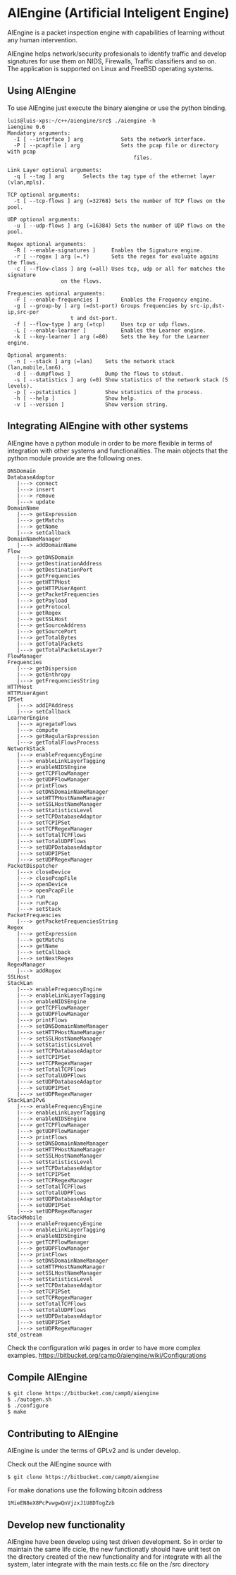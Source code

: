 AIEngine (Artificial Inteligent Engine)
=========

AIEngine is a packet inspection engine with capabilities of learning
without any human intervention.  

AIEngine helps network/security profesionals to identify traffic and develop
signatures for use them on NIDS, Firewalls, Traffic classifiers and so on.
The application is supported on Linux and FreeBSD operating systems.

Using AIEngine 
---------------

To use AIEngine just execute the binary aiengine or use the python binding.

	luis@luis-xps:~/c++/aiengine/src$ ./aiengine -h
	iaengine 0.6
	Mandatory arguments:
	  -I [ --interface ] arg            Sets the network interface.
	  -P [ --pcapfile ] arg             Sets the pcap file or directory with pcap 
                                    	    files.

	Link Layer optional arguments:
	  -q [ --tag ] arg      Selects the tag type of the ethernet layer (vlan,mpls).

	TCP optional arguments:
	  -t [ --tcp-flows ] arg (=32768) Sets the number of TCP flows on the pool.

	UDP optional arguments:
	  -u [ --udp-flows ] arg (=16384) Sets the number of UDP flows on the pool.

	Regex optional arguments:
	  -R [ --enable-signatures ]     Enables the Signature engine.
	  -r [ --regex ] arg (=.*)       Sets the regex for evaluate agains the flows.
	  -c [ --flow-class ] arg (=all) Uses tcp, udp or all for matches the signature
					 on the flows.

	Frequencies optional arguments:
	  -F [ --enable-frequencies ]       Enables the Frequency engine.
	  -g [ --group-by ] arg (=dst-port) Groups frequencies by src-ip,dst-ip,src-por
					    t and dst-port.
	  -f [ --flow-type ] arg (=tcp)     Uses tcp or udp flows.
	  -L [ --enable-learner ]           Enables the Learner engine.
	  -k [ --key-learner ] arg (=80)    Sets the key for the Learner engine.

	Optional arguments:
	  -n [ --stack ] arg (=lan)    Sets the network stack (lan,mobile,lan6).
	  -d [ --dumpflows ]           Dump the flows to stdout.
	  -s [ --statistics ] arg (=0) Show statistics of the network stack (5 levels).
	  -p [ --pstatistics ]         Show statistics of the process.
	  -h [ --help ]                Show help.
	  -v [ --version ]             Show version string.

Integrating AIEngine with other systems 
---------------------------------------

AIEngine have a python module in order to be more flexible in terms of integration with other systems and functionalities.
The main objects that the python module provide are the following ones.

	DNSDomain
	DatabaseAdaptor
	   |---> connect
	   |---> insert
	   |---> remove
	   |---> update
	DomainName
	   |---> getExpression
	   |---> getMatchs
	   |---> getName
	   |---> setCallback
	DomainNameManager
	   |---> addDomainName
	Flow
	   |---> getDNSDomain
	   |---> getDestinationAddress
	   |---> getDestinationPort
	   |---> getFrequencies
	   |---> getHTTPHost
	   |---> getHTTPUserAgent
	   |---> getPacketFrequencies
	   |---> getPayload
	   |---> getProtocol
	   |---> getRegex
	   |---> getSSLHost
	   |---> getSourceAddress
	   |---> getSourcePort
	   |---> getTotalBytes
	   |---> getTotalPackets
	   |---> getTotalPacketsLayer7
	FlowManager
	Frequencies
	   |---> getDispersion
	   |---> getEnthropy
	   |---> getFrequenciesString
	HTTPHost
	HTTPUserAgent
	IPSet
	   |---> addIPAddress
	   |---> setCallback
	LearnerEngine
	   |---> agregateFlows
	   |---> compute
	   |---> getRegularExpression
	   |---> getTotalFlowsProcess
	NetworkStack
	   |---> enableFrequencyEngine
	   |---> enableLinkLayerTagging
	   |---> enableNIDSEngine
	   |---> getTCPFlowManager
	   |---> getUDPFlowManager
	   |---> printFlows
	   |---> setDNSDomainNameManager
	   |---> setHTTPHostNameManager
	   |---> setSSLHostNameManager
	   |---> setStatisticsLevel
	   |---> setTCPDatabaseAdaptor
	   |---> setTCPIPSet
	   |---> setTCPRegexManager
	   |---> setTotalTCPFlows
	   |---> setTotalUDPFlows
	   |---> setUDPDatabaseAdaptor
	   |---> setUDPIPSet
	   |---> setUDPRegexManager
	PacketDispatcher
	   |---> closeDevice
	   |---> closePcapFile
	   |---> openDevice
	   |---> openPcapFile
	   |---> run
	   |---> runPcap
	   |---> setStack
	PacketFrequencies
	   |---> getPacketFrequenciesString
	Regex
	   |---> getExpression
	   |---> getMatchs
	   |---> getName
	   |---> setCallback
	   |---> setNextRegex
	RegexManager
	   |---> addRegex
	SSLHost
	StackLan
	   |---> enableFrequencyEngine
	   |---> enableLinkLayerTagging
	   |---> enableNIDSEngine
	   |---> getTCPFlowManager
	   |---> getUDPFlowManager
	   |---> printFlows
	   |---> setDNSDomainNameManager
	   |---> setHTTPHostNameManager
	   |---> setSSLHostNameManager
	   |---> setStatisticsLevel
	   |---> setTCPDatabaseAdaptor
	   |---> setTCPIPSet
	   |---> setTCPRegexManager
	   |---> setTotalTCPFlows
	   |---> setTotalUDPFlows
	   |---> setUDPDatabaseAdaptor
	   |---> setUDPIPSet
	   |---> setUDPRegexManager
	StackLanIPv6
	   |---> enableFrequencyEngine
	   |---> enableLinkLayerTagging
	   |---> enableNIDSEngine
	   |---> getTCPFlowManager
	   |---> getUDPFlowManager
	   |---> printFlows
	   |---> setDNSDomainNameManager
	   |---> setHTTPHostNameManager
	   |---> setSSLHostNameManager
	   |---> setStatisticsLevel
	   |---> setTCPDatabaseAdaptor
	   |---> setTCPIPSet
	   |---> setTCPRegexManager
	   |---> setTotalTCPFlows
	   |---> setTotalUDPFlows
	   |---> setUDPDatabaseAdaptor
	   |---> setUDPIPSet
	   |---> setUDPRegexManager
	StackMobile
	   |---> enableFrequencyEngine
	   |---> enableLinkLayerTagging
	   |---> enableNIDSEngine
	   |---> getTCPFlowManager
	   |---> getUDPFlowManager
	   |---> printFlows
	   |---> setDNSDomainNameManager
	   |---> setHTTPHostNameManager
	   |---> setSSLHostNameManager
	   |---> setStatisticsLevel
	   |---> setTCPDatabaseAdaptor
	   |---> setTCPIPSet
	   |---> setTCPRegexManager
	   |---> setTotalTCPFlows
	   |---> setTotalUDPFlows
	   |---> setUDPDatabaseAdaptor
	   |---> setUDPIPSet
	   |---> setUDPRegexManager
	std_ostream

Check the configuration wiki pages in order to have more complex examples.
    https://bitbucket.org/camp0/aiengine/wiki/Configurations

Compile AIEngine
----------------

    $ git clone https://bitbucket.com/camp0/aiengine
    $ ./autogen.sh
    $ ./configure
    $ make

Contributing to AIEngine 
-------------------------

AIEngine is under the terms of GPLv2 and is under develop.

Check out the AIEngine source with 

    $ git clone https://bitbucket.com/camp0/aiengine

For make donations use the following bitcoin address

    1MieEN8eX8PcPvwgwQnVjzxJ1U8DTogZzb

Develop new functionality
-------------------------

AIEngine have been develop using test driven development. So in order to maintain the same life cicle, the new functionatly
 should have unit test on the directory created of the new functionality and for integrate with all the system, later integrate
with the main tests.cc file on the /src directory

